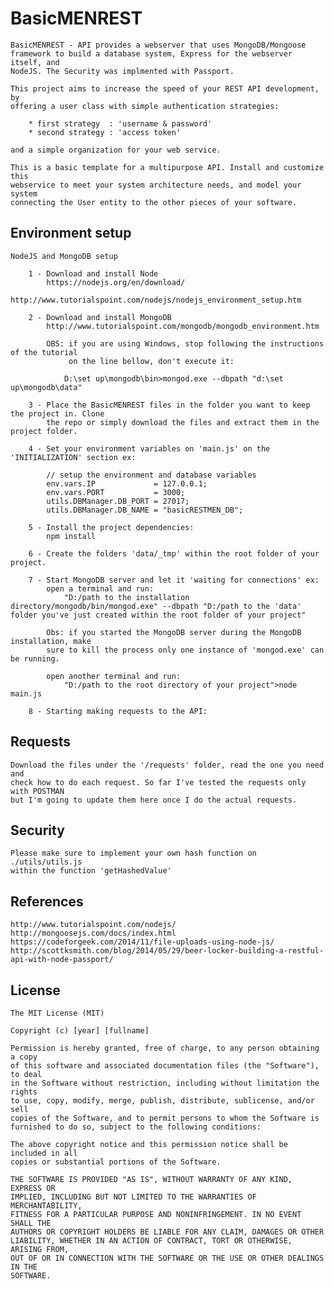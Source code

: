 # BasicMENREST

    BasicMENREST - API provides a webserver that uses MongoDB/Mongoose 
    framework to build a database system, Express for the webserver itself, and 
    NodeJS. The Security was implmented with Passport.

    This project aims to increase the speed of your REST API development, by 
    offering a user class with simple authentication strategies:
        
        * first strategy  : 'username & password'
        * second strategy : 'access token'
        
    and a simple organization for your web service.

    This is a basic template for a multipurpose API. Install and customize this
    webservice to meet your system architecture needs, and model your system 
    connecting the User entity to the other pieces of your software.
    

## Environment setup

    NodeJS and MongoDB setup
    
        1 - Download and install Node
            https://nodejs.org/en/download/
            http://www.tutorialspoint.com/nodejs/nodejs_environment_setup.htm
        
        2 - Download and install MongoDB
            http://www.tutorialspoint.com/mongodb/mongodb_environment.htm
            
            OBS: if you are using Windows, stop following the instructions of the tutorial 
                 on the line bellow, don't execute it:
                 
                D:\set up\mongodb\bin>mongod.exe --dbpath "d:\set up\mongodb\data"
        
        3 - Place the BasicMENREST files in the folder you want to keep the project in. Clone 
            the repo or simply download the files and extract them in the project folder.
            
        4 - Set your environment variables on 'main.js' on the 'INITIALIZATION' section ex:
            
            // setup the environment and database variables
            env.vars.IP             = 127.0.0.1;  
            env.vars.PORT           = 3000;
            utils.DBManager.DB_PORT = 27017;
            utils.DBManager.DB_NAME = "basicRESTMEN_DB";
        
        5 - Install the project dependencies:
            npm install
        
        6 - Create the folders 'data/_tmp' within the root folder of your project.
           
        7 - Start MongoDB server and let it 'waiting for connections' ex:
            open a terminal and run:
                "D:/path to the installation directory/mongodb/bin/mongod.exe" --dbpath "D:/path to the 'data' folder you've just created within the root folder of your project"
            
            Obs: if you started the MongoDB server during the MongoDB installation, make 
            sure to kill the process only one instance of 'mongod.exe' can be running.
            
            open another terminal and run:
                "D:/path to the root directory of your project">node main.js
            
        8 - Starting making requests to the API:
    

## Requests

    Download the files under the '/requests' folder, read the one you need and 
    check how to do each request. So far I've tested the requests only with POSTMAN
    but I'm going to update them here once I do the actual requests.
    
    
    
## Security
    
    Please make sure to implement your own hash function on ./utils/utils.js 
    within the function 'getHashedValue'


## References
    http://www.tutorialspoint.com/nodejs/
    http://mongoosejs.com/docs/index.html
    https://codeforgeek.com/2014/11/file-uploads-using-node-js/
    http://scottksmith.com/blog/2014/05/29/beer-locker-building-a-restful-api-with-node-passport/


## License

    The MIT License (MIT)

    Copyright (c) [year] [fullname]
    
    Permission is hereby granted, free of charge, to any person obtaining a copy
    of this software and associated documentation files (the "Software"), to deal
    in the Software without restriction, including without limitation the rights
    to use, copy, modify, merge, publish, distribute, sublicense, and/or sell
    copies of the Software, and to permit persons to whom the Software is
    furnished to do so, subject to the following conditions:
    
    The above copyright notice and this permission notice shall be included in all
    copies or substantial portions of the Software.
    
    THE SOFTWARE IS PROVIDED "AS IS", WITHOUT WARRANTY OF ANY KIND, EXPRESS OR
    IMPLIED, INCLUDING BUT NOT LIMITED TO THE WARRANTIES OF MERCHANTABILITY,
    FITNESS FOR A PARTICULAR PURPOSE AND NONINFRINGEMENT. IN NO EVENT SHALL THE
    AUTHORS OR COPYRIGHT HOLDERS BE LIABLE FOR ANY CLAIM, DAMAGES OR OTHER
    LIABILITY, WHETHER IN AN ACTION OF CONTRACT, TORT OR OTHERWISE, ARISING FROM,
    OUT OF OR IN CONNECTION WITH THE SOFTWARE OR THE USE OR OTHER DEALINGS IN THE
    SOFTWARE.
